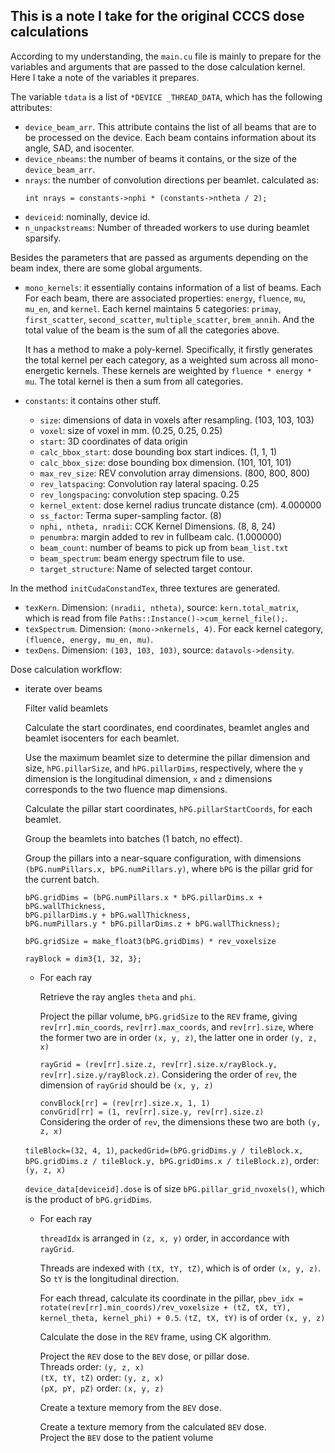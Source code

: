 ## This is a note I take for the original CCCS dose calculations
According to my understanding, the `main.cu` file is mainly to prepare for the variables and arguments that are passed to the dose calculation kernel. Here I take a note of the variables it prepares.

The variable `tdata` is a list of `*DEVICE _THREAD_DATA`, which has the following attributes:
* `device_beam_arr`. This attribute contains the list of all beams that are to be processed on the device. Each beam contains information about its angle, SAD, and isocenter.
* `device_nbeams`: the number of beams it contains, or the size of the `device_beam_arr`.
* `nrays`: the number of convolution directions per beamlet. calculated as:
    ```
    int nrays = constants->nphi * (constants->ntheta / 2);
    ```
* `deviceid`: nominally, device id.
* `n_unpackstreams`: Number of threaded workers to use during beamlet sparsify.

Besides the parameters that are passed as arguments depending on the beam index, there are some global arguments.
* `mono_kernels`: it essentially contains information of a list of beams. Each For each beam, there are associated properties: `energy`, `fluence`, `mu`, `mu_en`, and `kernel`. Each kernel maintains 5 categories: `primay`, `first_scatter`, `second_scatter`, `multiple_scatter`, `brem_annih`. And the total value of the beam is the sum of all the categories above.

    It has a method to make a poly-kernel. Specifically, it firstly generates the total kernel per each category, as a weighted sum across all mono-energetic kernels. These kernels are weighted by `fluence * energy * mu`. The total kernel is then a sum from all categories.
* `constants`: it contains other stuff.
    * `size`: dimensions of data in voxels after resampling. (103, 103, 103)
    * `voxel`: size of voxel in mm. (0.25, 0.25, 0.25)
    * `start`: 3D coordinates of data origin
    * `calc_bbox_start`: dose bounding box start indices. (1, 1, 1)
    * `calc_bbox_size`: dose bounding box dimension. (101, 101, 101)
    * `max_rev_size`: REV convolution array dimensions. (800, 800, 800)
    * `rev_latspacing`: Convolution ray lateral spacing. 0.25
    * `rev_longspacing`: convolution step spacing. 0.25
    * `kernel_extent`: dose kernel radius truncate distance (cm). 4.000000
    * `ss_factor`: Terma super-sampling factor. (8)
    * `nphi, ntheta, nradii`: CCK Kernel Dimensions. (8, 8, 24)
    * `penumbra`: margin added to rev in fullbeam calc. (1.000000)
    * `beam_count`: number of beams to pick up from `beam_list.txt`
    * `beam_spectrum`: beam energy spectrum file to use.
    * `target_structure`: Name of selected target contour.

In the method `initCudaConstandTex`, three textures are generated.
* `texKern`. Dimension: `(nradii, ntheta)`, source: `kern.total_matrix`, which is read from file `Paths::Instance()->cum_kernel_file();`.
* `texSpectrum`. Dimension: `(mono->nkernels, 4)`. For eack kernel category, `(fluence, energy, mu_en, mu)`.
* `texDens`. Dimension: `(103, 103, 103)`, source: `datavols->density`.

Dose calculation workflow:
* iterate over beams

    Filter valid beamlets

    Calculate the start coordinates, end coordinates, beamlet angles and beamlet isocenters for each beamlet.

    Use the maximum beamlet size to determine the pillar dimension and size, `hPG.pillarSize`, and `hPG.pillarDims`, respectively, where the `y` dimension is the longitudinal dimension, `x` and `z` dimensions corresponds to the two fluence map dimensions.

    Calculate the pillar start coordinates, `hPG.pillarStartCoords`, for each beamlet.

    Group the beamlets into batches (1 batch, no effect).

    Group the pillars into a near-square configuration, with dimensions `(bPG.numPillars.x, bPG.numPillars.y)`, where `bPG` is the pillar grid for the current batch.

    `bPG.gridDims = (bPG.numPillars.x * bPG.pillarDims.x + bPG.wallThickness,` \
    `bPG.pillarDims.y + bPG.wallThickness,` \
    `bPG.numPillars.y * bPG.pillarDims.z + bPG.wallThickness);`

    `bPG.gridSize = make_float3(bPG.gridDims) * rev_voxelsize`

    `rayBlock = dim3{1, 32, 3};`

    * For each ray

        Retrieve the ray angles `theta` and `phi`.

        <!-- Project the pillar volume (dimension described above) onto the `REV` frame, and calculate the dimensions of the bounding boxes, which are aligned to the coordinate axis of the `REV` frame. `rev[rr].size` is the physical size (cm) of the bounding box, with order `(y, z, x)`, while `(rev[rr].min_coords, rev[rr].max_coords)` are the maximum and minimum coordinates of the bounding box, in physical size. -->

        Project the pillar volume, `bPG.gridSize` to the `REV` frame, giving `rev[rr].min_coords`, `rev[rr].max_coords`, and `rev[rr].size`, where the former two are in order `(x, y, z)`, the latter one in order `(y, z, x)`

        `rayGrid = (rev[rr].size.z, rev[rr].size.x/rayBlock.y, rev[rr].size.y/rayBlock.z)`. Considering the order of `rev`, the dimension of `rayGrid` should be `(x, y, z)`

        `convBlock[rr] = (rev[rr].size.x, 1, 1)`\
        `convGrid[rr] = (1, rev[rr].size.y, rev[rr].size.z)`\
        Considering the order of `rev`, the dimensions these two are both `(y, z, x)` 

    `tileBlock=(32, 4, 1)`, `packedGrid=(bPG.gridDims.y / tileBlock.x, bPG.gridDims.z / tileBlock.y, bPG.gridDims.x / tileBlock.z)`, order: `(y, z, x)`

    `device_data[deviceid].dose` is of size `bPG.pillar_grid_nvoxels()`, which is the product of `bPG.gridDims`.

    * For each ray

        `threadIdx` is arranged in `(z, x, y)` order, in accordance with `rayGrid`.

        Threads are indexed with `(tX, tY, tZ)`, which is of order `(x, y, z)`. So `tY` is the longitudinal direction.

        For each thread, calculate its coordinate in the pillar, `pbev_idx = rotate(rev[rr].min_coords)/rev_voxelsize + (tZ, tX, tY), kernel_theta, kernel_phi) + 0.5`. `(tZ, tX, tY)` is of order `(x, y, z)`

        Calculate the dose in the `REV` frame, using CK algorithm.

        Project the `REV` dose to the `BEV` dose, or pillar dose. \
        Threads order: `(y, z, x)` \
        `(tX, tY, tZ)` order: `(y, z, x)` \
        `(pX, pY, pZ)` order: `(x, y, z)`

        Create a texture memory from the `BEV` dose.

        Create a texture memory from the calculated `BEV` dose. \
        Project the `BEV` dose to the patient volume